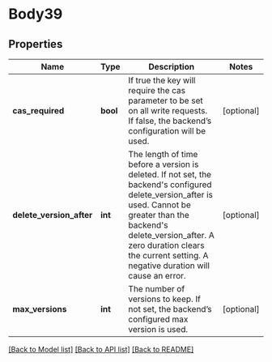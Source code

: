 # Body39

## Properties
Name | Type | Description | Notes
------------ | ------------- | ------------- | -------------
**cas_required** | **bool** | If true the key will require the cas parameter to be set on all write requests. If false, the backend’s configuration will be used. | [optional] 
**delete_version_after** | **int** | The length of time before a version is deleted. If not set, the backend&#x27;s configured delete_version_after is used. Cannot be greater than the backend&#x27;s delete_version_after. A zero duration clears the current setting. A negative duration will cause an error. | [optional] 
**max_versions** | **int** | The number of versions to keep. If not set, the backend’s configured max version is used. | [optional] 

[[Back to Model list]](../README.md#documentation-for-models) [[Back to API list]](../README.md#documentation-for-api-endpoints) [[Back to README]](../README.md)

